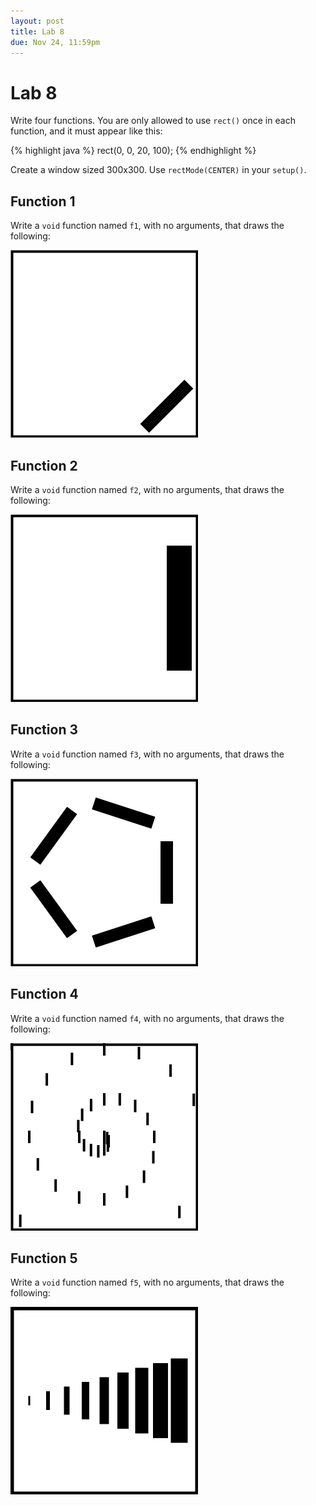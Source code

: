 ```yaml
---
layout: post
title: Lab 8
due: Nov 24, 11:59pm
---
```


# Lab 8

Write four functions. You are only allowed to use `rect()` once in each function, and it must appear like this:

{% highlight java %}
rect(0, 0, 20, 100);
{% endhighlight %}

Create a window sized 300x300. Use `rectMode(CENTER)` in your `setup()`.

## Function 1

Write a `void` function named `f1`, with no arguments, that draws the following:

![Display 1](/images/lab8-f1.png)

## Function 2

Write a `void` function named `f2`, with no arguments, that draws the following:

![Display 2](/images/lab8-f2.png)

## Function 3

Write a `void` function named `f3`, with no arguments, that draws the following:

![Display 3](/images/lab8-f3.png)

## Function 4

Write a `void` function named `f4`, with no arguments, that draws the following:

![Display 4](/images/lab8-f4.png)

## Function 5

Write a `void` function named `f5`, with no arguments, that draws the following:

![Display 5](/images/lab8-f5.png)
